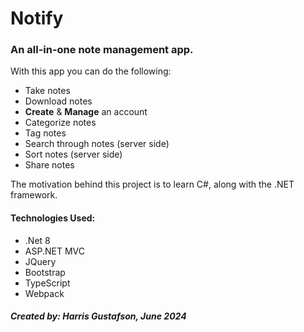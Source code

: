 # Notify

### An all-in-one note management app.
With this app you can do the following:
- Take notes
- Download notes
- **Create** & **Manage** an account
- Categorize notes
- Tag notes
- Search through notes (server side)
- Sort notes (server side)
- Share notes

The motivation behind this project is to learn C#, along with the .NET framework.

#### Technologies Used:
- .Net 8
- ASP.NET MVC
- JQuery
- Bootstrap
- TypeScript
- Webpack
##### Created by: Harris Gustafson, June 2024
